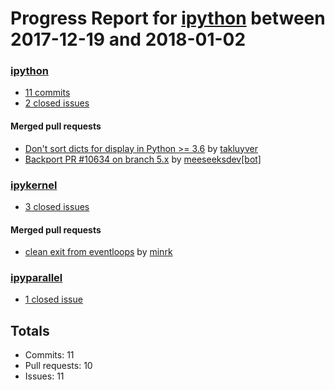 # Progress Report for [ipython](https://github.com/ipython) between 2017-12-19 and 2018-01-02

### [ipython](https://github.com/ipython/ipython)
-  [11 commits](https://github.com/ipython/ipython/compare/master@%7B1513670400%7D...master@%7B1514880000%7D)
-  [2 closed issues](https://github.com/ipython/ipython/issues?utf8=%E2%9C%93&q=is%3Aissue%20closed%3A2017-12-19..2018-01-02)

#### Merged pull requests
- [Don't sort dicts for display in Python >= 3.6](https://github.com/ipython/ipython/pull/10958) by [takluyver](https://github.com/takluyver)
- [Backport PR #10634 on branch 5.x](https://github.com/ipython/ipython/pull/10952) by [meeseeksdev[bot]](https://github.com/apps/meeseeksdev)

### [ipykernel](https://github.com/ipython/ipykernel)
-  [3 closed issues](https://github.com/ipython/ipykernel/issues?utf8=%E2%9C%93&q=is%3Aissue%20closed%3A2017-12-19..2018-01-02)

#### Merged pull requests
- [clean exit from eventloops](https://github.com/ipython/ipykernel/pull/290) by [minrk](https://github.com/minrk)

### [ipyparallel](https://github.com/ipython/ipyparallel)
-  [1 closed issue](https://github.com/ipython/ipyparallel/issues?utf8=%E2%9C%93&q=is%3Aissue%20closed%3A2017-12-19..2018-01-02)

## Totals
- Commits: 11
- Pull requests: 10
- Issues: 11
